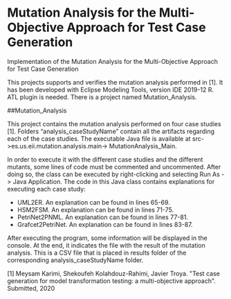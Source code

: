 # Mutation Analysis for the Multi-Objective Approach for Test Case Generation
Implementation of the Mutation Analysis for the Multi-Objective Approach for Test Case Generation

This projects supports and verifies the mutation analysis performed in [1]. It has been developed with Eclipse Modeling Tools, version IDE 2019-12 R. ATL plugin is needed. 
There is a project named Mutation_Analysis.

##Mutation_Analysis

This project contains the mutation analysis performed on four case studies [1].
Folders “analysis_caseStudyName” contain all the artifacts regarding each of the case studies. 
The executable Java file is available at src->es.us.eii.mutation.analysis.main-> MutationAnalysis_Main.

In order to execute it with the different case studies and the different mutants, some lines of code must be commented and uncommented. After doing so, the class can be executed by right-clicking and selecting Run As -> Java Application. The code in this Java class contains explanations for executing each case study:
-	UML2ER. An explanation can be found in lines 65-69.
-	HSM2FSM. An explanation can be found in lines 71-75.
-	PetriNet2PNML. An explanation can be found in lines 77-81.
-	Grafcet2PetriNet. An explanation can be found in lines 83-87.

After executing the program, some information will be displayed in the console. At the end, it indicates the file with the result of the mutation analysis. This is a CSV file that is placed in results folder of the corresponding analysis_caseStudyName folder.

[1] Meysam Karimi, Shekoufeh Kolahdouz-Rahimi, Javier Troya. "Test case generation for model transformation testing: a multi-objective approach". Submitted, 2020
